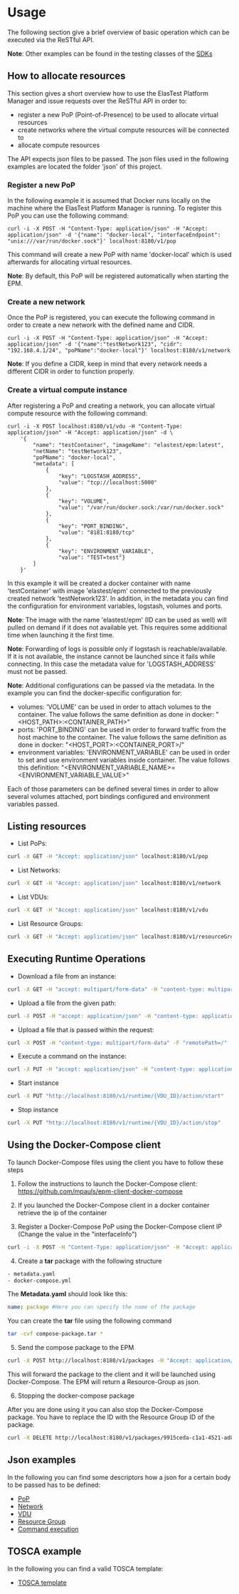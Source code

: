 # Usage

The following section give a brief overview of basic operation which can be executed via the ReSTful API. 

**Note**: Other examples can be found in the testing classes of the [SDKs][sdks]

## How to allocate resources
This section gives a short overview how to use the ElasTest Platform Manager and issue requests over the ReSTful API in order to:
* register a new PoP (Point-of-Presence) to be used to allocate virtual resources
* create networks where the virtual compute resources will be connected to
* allocate compute resources

The API expects json files to be passed. The json files used in the following examples are located the folder 'json' of this project.

### Register a new PoP

In the following example it is assumed that Docker runs locally on the machine where the ElasTest Platform Manager is running. To register this PoP you can use the following command:

```
curl -i -X POST -H "Content-Type: application/json" -H "Accept: application/json" -d '{"name": "docker-local", "interfaceEndpoint": "unix:///var/run/docker.sock"}' localhost:8180/v1/pop
```

This command will create a new PoP with name 'docker-local' which is used afterwards for allocating virtual resources.

**Note**: By default, this PoP will be registered automatically when starting the EPM. 

### Create a new network
 
Once the PoP is registered, you can execute the following command in order to create a new network with the defined name and CIDR.

```
curl -i -X POST -H "Content-Type: application/json" -H "Accept: application/json" -d '{"name":"testNetwork123", "cidr": "192.168.4.1/24", "poPName":"docker-local"}' localhost:8180/v1/network
``` 

**Note**: If you define a CIDR, keep in mind that every network needs a different CIDR in order to function properly.

### Create a virtual compute instance

After registering a PoP and creating a network, you can allocate virtual compute resource with the following command:

```
curl -i -X POST localhost:8180/v1/vdu -H "Content-Type: application/json" -H "Accept: application/json" -d \
    '{
        "name": "testContainer", "imageName": "elastest/epm:latest", 
        "netName": "testNetwork123", 
        "poPName": "docker-local", 
        "metadata": [
            {
                "key": "LOGSTASH_ADDRESS",
                "value": "tcp://localhost:5000"
            }, 
            {
                "key": "VOLUME",
                "value": "/var/run/docker.sock:/var/run/docker.sock"
            }, 
            {
                "key": "PORT_BINDING",
                "value": "8181:8180/tcp"
            },
            {
                "key": "ENVIRONMENT_VARIABLE",
                "value": "TEST=test"} 
        ]
    }'
```

In this example it will be created a docker container with name 'testContainer' with image 'elastest/epm' connected to the previously created network 'testNetwork123'. In addition, in the metadata you can find the configuration for environment variables, logstash, volumes and ports.

**Note**: The image with the name 'elastest/epm' (ID can be used as well) will pulled on demand if it does not available yet. This requires some additional time when launching it the first time.

**Note**: Forwarding of logs is possible only if logstash is reachable/available. If it is not available, the instance cannot be launched since it fails while connecting. In this case the metadata value for 'LOGSTASH_ADDRESS' must not be passed.

**Note**: Additional configurations can be passed via the metadata. In the example you can find the docker-specific configuration for:

* volumes: 'VOLUME' can be used in order to attach volumes to the container. The value follows the same definition as done in docker: "<HOST_PATH>:<CONTAINER_PATH>"
* ports: 'PORT_BINDING' can be used in order to forward traffic from the host machine to the container. The value follows the same definition as done in docker: "<HOST_PORT>:<CONTAINER_PORT>/<PROTOCOL>"
* environment variables: 'ENVIRONMENT_VARIABLE' can be used in order to set and use environment variables inside container. The value follows this definition: "<ENVIRONMENT_VARIABLE_NAME>=<ENVIRONMENT_VARIABLE_VALUE>" 

Each of those parameters can be defined several times in order to allow several volumes attached, port bindings configured and environment variables passed.

## Listing resources

* List PoPs: 
```bash
curl -X GET -H "Accept: application/json" localhost:8180/v1/pop
```

* List Networks:
```bash
curl -X GET -H "Accept: application/json" localhost:8180/v1/network
```

* List VDUs:
```bash
curl -X GET -H "Accept: application/json" localhost:8180/v1/vdu
```

* List Resource Groups:
```bash
curl -X GET -H "Accept: application/json" localhost:8180/v1/resourceGroup
```

## Executing Runtime Operations

* Download a file from an instance:
```bash
curl -X GET -H "accept: multipart/form-data" -H "content-type: multipart/form-data" -d {"filePath":"/PATH_TO_FILE“} "http://localhost:8180/v1/runtime/{VDU_ID}/file“
```

* Upload a file from the given path:
```bash
curl -X POST -H "accept: application/json" -H "content-type: application/json" -d "{ "remotePath": "{PATH_ON_INSTANCE}", "hostPath": "{PATH_ON_HOST}"}" "http://localhost:8180/v1/runtime/{VDU_ID}/path"
```

* Upload a file that is passed within the request:
```bash
curl -X POST -H "content-type: multipart/form-data" -F "remotePath=/" -F "file=@{PATH_TO_FILE}“ "http://localhost:8180/v1/runtime/{VDU_ID}/file“
```

* Execute a command on the instance:
```bash
curl -X PUT -H "accept: application/json" -H "content-type: application/json" -d {"command":"ls","awaitCompletion":"true“} "http://localhost:8180/v1/runtime/{VDU_ID}/action/execute“
```

* Start instance
```bash
curl -X PUT "http://localhost:8180/v1/runtime/{VDU_ID}/action/start"
```

* Stop instance
```bash
curl -X PUT "http://localhost:8180/v1/runtime/{VDU_ID}/action/stop"
```

## Using the Docker-Compose client

To launch Docker-Compose files using the client you have to follow these steps

1. Follow the instructions to launch the Docker-Compose client: https://github.com/mpauls/epm-client-docker-compose

2. If you launched the Docker-Compose client in a docker container retrieve the ip of the container

3. Register a Docker-Compose PoP using the Docker-Compose client IP (Change the value in the "interfaceInfo")

```bash
curl -i -X POST -H "Content-Type: application/json" -H "Accept: application/json" -d '{"name": "compose", "interfaceEndpoint": "unix:///var/run/docker.sock", "interfaceInfo": [{"key":"type","value":"docker-compose"},{"key":"ip","value":"DOCKER-COMPOSE-CLIENT-IP"}]}' localhost:8180/v1/pop

```
4. Create a **tar** package with the following structure

```bash
- metadata.yaml
- docker-compose.yml
```

The **Metadata.yaml** should look like this:

```yaml
name: package #Here you can specify the name of the package
```

You can create the **tar** file using the following command

```bash
tar -cvf compose-package.tar *
```

5. Send the compose package to the EPM

```bash
curl -X POST http://localhost:8180/v1/packages -H "Accept: application/json" -v -F file=@compose-package.tar
```

This will forward the package to the client and it will be launched using Docker-Compose. 
The EPM will return a Resource-Group as json. 

6. Stopping the docker-compose package

After you are done using it you can also stop the Docker-Compose package. 
You have to replace the ID with the Resource Group ID of the package.

```bash
curl -X DELETE http://localhost:8180/v1/packages/9915ceda-c1a1-4521-ad87-a1791b12002a -H "Accept: application/json"
```

## Json examples

In the following you can find some descriptors how a json for a certain body to be passed has to be defined:

* [PoP][json_pop]
* [Network][json_network]
* [VDU][json_vdu]
* [Resource Group][json_resourcegroup] 
* [Command execution][json_command]

## TOSCA example

In the following you can find a valid TOSCA template:

* [TOSCA template][tosca_template]

[sdks]: sdks.md
[json_network]: ../descriptors/json/network.json
[json_vdu]: ../descriptors/json/vdu.json
[json_pop]: ../descriptors/json/pop.json
[json_resourcegroup]: ../descriptors/json/resource_group.json
[json_command]: ../descriptors/json/command.json
[tosca_template]: ../descriptors/tosca/service_template.yaml